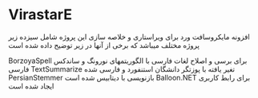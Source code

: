 # VirastarE
افزونه مایکروسافت ورد برای ویراستاری و خلاصه سازی
این پروژه شامل سیزده زیر پروژه مختلف میباشد که برخی از آنها در زیر توضیح داده شده است




BorzoyaSpell
برای برسی و اصلاح لغات فارسی با الگوریتمهای  نورونگ و ساندکس فارسی
TextSummarize
تغیر یافته با پوزتگر دانشگان استنفورد و فارسی شده
PersianStemmer
بازنویسی با دیتابیس شده است
Balloon.NET
برای رابط کاربری ایجاد شده است
